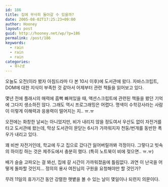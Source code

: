 ```yaml
---
id: 186
title: 집에 무사히 돌아갈 수 있을까?
date: 2005-08-02T17:25:23+09:00
author: Hooney
layout: post
guid: http://hooney.net/wp/?p=186
permalink: /post/186
keywords:
  - rain
  - rain
  - rain
categories:
  - 후니넷
---
```

오늘도 오전(이라 봤자 아침드라마 다 본 10시 이후)에 도서관에 왔다. 자바스크립트, DOM에 대한 지식이 부족한 것 같아서 어제부터 관련 책들을 읽어보고 있다. 

몇년 전에 플래시의 매력에 흠뻑 빠져있을 때, 액션스크립트에 관련된 책들을 봤던 기억에 그다지 생소하진 않다. 그래도 역시 프로그래밍은 어렵다. 명색이 수학강사라는 사람이 이렇게 이해력과 응용력이 떨어지는 지.. ㅠ.ㅠ

오전에는 화창한 날씨는 아니었지만, 비가 내리지 않을 정도여서 우산도 없이 자전거를 타고 도서관에 왔는데, 막상 도서관이 문닫는 6시가 가까워지자 천둥/번개를 동반한 폭우가 내리고 있다.

꽤 비싼 자전거인데, 학교에 두고 집으로 갔다간 잃어버릴까봐 걱정이다. 그렇다고 빗속의 하이킹 하는 것은 제주도에서 충분히 했다. (특히 노트북이 비에 젖으면.. ㅠ.ㅠ)

배가 슬슬 고파오는 걸 봐선, 집에 갈 시간이 가까워졌음에 틀림없다. 과연 이 난국을 어떻게 돌파할 것인지&#8230; 정의의 용사 여친님의 구원을 요청해야만 할 것인가?

무려 11일의 휴가기간 동안 강렬한 햇볕을 볼 수 있는 날이 몇일이나 되련지 의문이다.